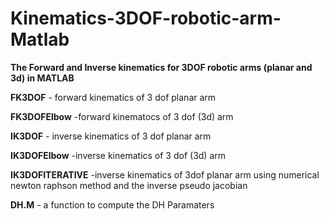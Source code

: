 # Kinematics-3DOF-robotic-arm-Matlab
**The Forward and Inverse kinematics for 3DOF robotic arms (planar and 3d) in MATLAB**

**FK3DOF** - forward kinematics of 3 dof planar arm 


**FK3DOFElbow** -forward kinematocs of 3 dof (3d) arm 


**IK3DOF** - inverse kinematics of 3 dof planar arm


**IK3DOFElbow** -inverse kinematics of 3 dof (3d) arm 


**IK3DOFITERATIVE** -inverse kinematics of 3dof planar arm using numerical newton raphson method and the inverse pseudo jacobian


**DH.M** - a function to compute the DH Paramaters 
